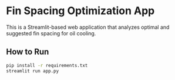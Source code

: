 # Fin Spacing Optimization App

This is a Streamlit-based web application that analyzes optimal and suggested fin spacing for oil cooling.

## How to Run

```bash
pip install -r requirements.txt
streamlit run app.py
